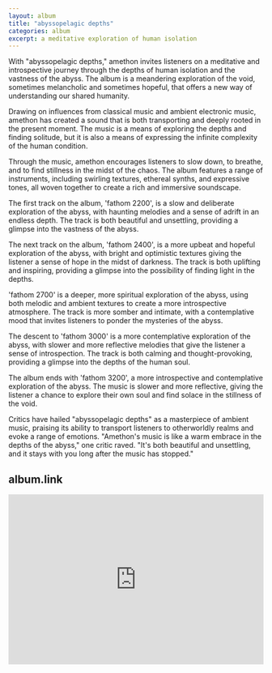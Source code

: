 ```yaml
---
layout: album
title: "abyssopelagic depths"
categories: album
excerpt: a meditative exploration of human isolation
---
```


With "abyssopelagic depths," amethon invites listeners on a meditative and introspective journey through the depths of human isolation and the vastness of the abyss. The album is a meandering exploration of the void, sometimes melancholic and sometimes hopeful, that offers a new way of understanding our shared humanity.

Drawing on influences from classical music and ambient electronic music, amethon has created a sound that is both transporting and deeply rooted in the present moment. The music is a means of exploring the depths and finding solitude, but it is also a means of expressing the infinite complexity of the human condition.

Through the music, amethon encourages listeners to slow down, to breathe, and to find stillness in the midst of the chaos. The album features a range of instruments, including swirling textures, ethereal synths, and expressive tones, all woven together to create a rich and immersive soundscape.

The first track on the album, 'fathom 2200', is a slow and deliberate exploration of the abyss, with haunting melodies and a sense of adrift in an endless depth. The track is both beautiful and unsettling, providing a glimpse into the vastness of the abyss.

The next track on the album, 'fathom 2400', is a more upbeat and hopeful exploration of the abyss, with bright and optimistic textures giving the listener a sense of hope in the midst of darkness. The track is both uplifting and inspiring, providing a glimpse into the possibility of finding light in the depths.

'fathom 2700' is a deeper, more spiritual exploration of the abyss, using both melodic and ambient textures to create a more introspective atmosphere. The track is more somber and intimate, with a contemplative mood that invites listeners to ponder the mysteries of the abyss.

The descent to 'fathom 3000' is a more contemplative exploration of the abyss, with slower and more reflective melodies that give the listener a sense of introspection. The track is both calming and thought-provoking, providing a glimpse into the depths of the human soul.

The album ends with 'fathom 3200', a more introspective and contemplative exploration of the abyss. The music is slower and more reflective, giving the listener a chance to explore their own soul and find solace in the stillness of the void.

Critics have hailed "abyssopelagic depths" as a masterpiece of ambient  music, praising its ability to transport listeners to otherworldly realms and evoke a range of emotions. "Amethon's music is like a warm embrace in the depths of the abyss," one critic raved. "It's both beautiful and unsettling, and it stays with you long after the music has stopped."


<h2>album.link</h2>

<div style="max-width:100%;">
<div style="position:relative;padding-bottom:calc(56.25% + 52px);height: 0;">

<iframe style="position:absolute;top:0;left:0;" width="100%" height="100%" src="https://odesli.co/embed/?url=https%3A%2F%2Falbum.link%2Fs%2F6qXNmpnBQt0gxNDJf5tL5Z&theme=light" frameborder="0" allowfullscreen sandbox="allow-same-origin allow-scripts allow-presentation allow-popups allow-popups-to-escape-sandbox" allow="clipboard-read; clipboard-write"></iframe>

</div></div>

